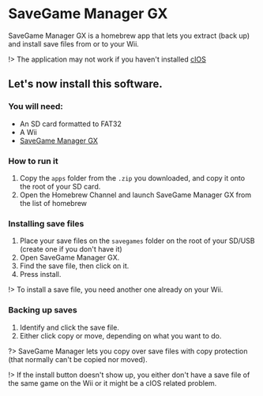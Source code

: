 # SaveGame Manager GX

SaveGame Manager GX is a homebrew app that lets you extract (back up) and install save files from or to your Wii.

!> The application may not work if you haven't installed [cIOS](https://wii.skyybrew.xyz/#/cIOS)

## Let's now install this software.

### You will need:
 * An SD card formatted to FAT32
 * A Wii
 * [SaveGame Manager GX](https://hbb1.oscwii.org/api/v3/contents/SaveGame_Manager_GX/SaveGame_Manager_GX.zip)

### How to run it
1. Copy the ```apps``` folder from the ```.zip``` you downloaded, and copy it onto the root of your SD card.
2. Open the Homebrew Channel and launch SaveGame Manager GX from the list of homebrew

### Installing save files

1. Place your save files on the ```savegames``` folder on the root of your SD/USB (create one if you don't have it)
2. Open SaveGame Manager GX.
3. Find the save file, then click on it.
4. Press install.

!> To install a save file, you need another one already on your Wii.

### Backing up saves

1. Identify and click the save file.
2. Either click copy or move, depending on what you want to do.

?> SaveGame Manager lets you copy over save files with copy protection (that normally can't be copied nor moved).

!> If the install button doesn't show up, you either don't have a save file of the same game on the Wii or it might be a cIOS related problem.
